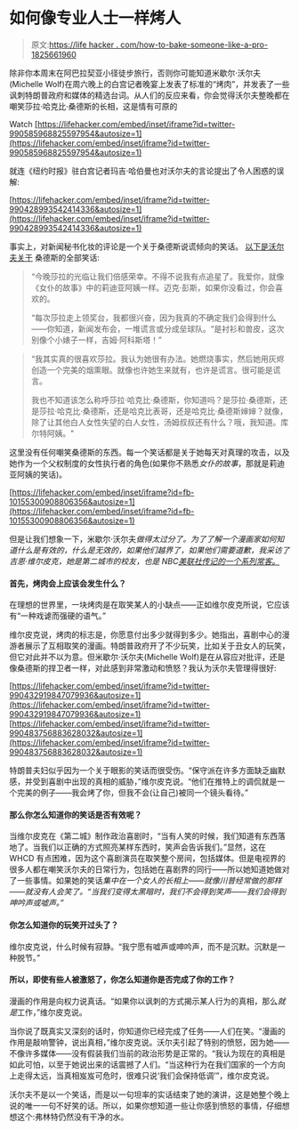 # 如何像专业人士一样烤人

> 原文:[https://life hacker . com/how-to-bake-someone-like-a-pro-1825661960](https://lifehacker.com/how-to-roast-someone-like-a-pro-1825661960)

除非你本周末在阿巴拉契亚小径徒步旅行，否则你可能知道米歇尔·沃尔夫(Michelle Wolf)在周六晚上的白宫记者晚宴上发表了标准的“烤肉”，并发表了一些讽刺特朗普政府和媒体的精选台词。从人们的反应来看，你会觉得沃尔夫整晚都在嘲笑莎拉·哈克比·桑德斯的长相，这是情有可原的

Watch [https://lifehacker.com/embed/inset/iframe?id=twitter-990585968825597954&autosize=1](https://lifehacker.com/embed/inset/iframe?id=twitter-990585968825597954&autosize=1) 

就连《纽约时报》驻白宫记者玛吉·哈伯曼也对沃尔夫的言论提出了令人困惑的误解:

 [https://lifehacker.com/embed/inset/iframe?id=twitter-990428993542414336&autosize=1](https://lifehacker.com/embed/inset/iframe?id=twitter-990428993542414336&autosize=1) 

事实上，对新闻秘书化妆的评论是一个关于桑德斯说谎倾向的笑话。 [以下是沃尔夫关于](https://www.vox.com/policy-and-politics/2018/4/30/17301436/michelle-wolf-speech-transcript-white-house-correspondents-dinner-sarah-huckabee-sanders) 桑德斯的全部笑话:

> “今晚莎拉的光临让我们倍感荣幸。不得不说我有点追星了。我爱你，就像《女仆的故事》中的莉迪亚阿姨一样。迈克·彭斯，如果你没看过，你会喜欢的。
> 
> “每次莎拉走上领奖台，我都很兴奋，因为我真的不确定我们会得到什么——你知道，新闻发布会，一堆谎言或分成垒球队。“是衬衫和兽皮，这次别像个小婊子一样，吉姆·阿科斯塔！”

> “我其实真的很喜欢莎拉。我认为她很有办法。她燃烧事实，然后她用灰烬创造一个完美的烟熏眼。就像也许她生来就有，也许是谎言。很可能是谎言。
> 
> 我也不知道该怎么称呼莎拉·哈克比·桑德斯，你知道吗？是莎拉·桑德斯，还是莎拉·哈克比·桑德斯，还是哈克比表哥，还是哈克比·桑德斯婶婶？就像，除了让其他白人女性失望的白人女性，汤姆叔叔还有什么？哦，我知道。库尔特阿姨。"

这里没有任何嘲笑桑德斯的东西。每一个笑话都是关于她每天对真理的攻击，以及她作为一个父权制度的女性执行者的角色(如果你不熟悉*女仆的故事*，那就是莉迪亚阿姨的笑话)。

 [https://lifehacker.com/embed/inset/iframe?id=fb-10155300908806356&autosize=1](https://lifehacker.com/embed/inset/iframe?id=fb-10155300908806356&autosize=1) 

但是让我们想象一下，米歇尔·沃尔夫*做得太过分了。为了了解一个漫画家如何知道什么是有效的，什么是无效的，如果他们越界了，如果他们需要道歉，我采访了吉恩·维尔皮克，她是第二城市的校友，也是 NBC[*美联社传记的一个系列常客。*](https://www.nbc.com/ap-bio?nbc=1)*

#### 首先，烤肉会上应该会发生什么？

在理想的世界里，一块烤肉是在取笑某人的小缺点——正如维尔皮克所说，它应该有“一种戏谑而强硬的语气。”

维尔皮克说，烤肉的标志是，你愿意付出多少就得到多少。她指出，喜剧中心的漫游者展示了互相取笑的漫画。特朗普政府开了不少玩笑，比如关于丑女人的玩笑，但它对此并不以为意。但米歇尔·沃尔夫(Michelle Wolf)是在从容应对批评，还是像桑德斯的捍卫者一样，对此感到非常激动和愤怒？我认为沃尔夫管理得很好:

 [https://lifehacker.com/embed/inset/iframe?id=twitter-990432919847079936&autosize=1](https://lifehacker.com/embed/inset/iframe?id=twitter-990432919847079936&autosize=1)  [https://lifehacker.com/embed/inset/iframe?id=twitter-990483756883628032&autosize=1](https://lifehacker.com/embed/inset/iframe?id=twitter-990483756883628032&autosize=1) 

特朗普夫妇似乎因为一个关于眼影的笑话而很受伤。“保守派在许多方面缺乏幽默感，并受到喜剧中出现的真相的威胁，”维尔皮克说。“他们在推特上的调侃就是一个完美的例子——我会烤了你，但我不会(让自己)被同一个镜头看待。”

#### 那么你怎么知道你的笑话是否有效呢？

当维尔皮克在《第二城》制作政治喜剧时，“当有人笑的时候，我们知道有东西落地了。当我们以正确的方式照亮某样东西时，笑声会告诉我们。”显然，这在 WHCD 有点困难，因为这个喜剧演员在取笑整个房间，包括媒体。但是电视界的很多人都在嘲笑沃尔夫的日常行为，包括她在喜剧界的同行——所以她知道她做对了一些事情。如果她的笑话*集中在一个女人的长相上——就像川普经常做的那样——就没有人会笑了。“当我们变得太黑暗时，我们不会得到笑声——我们会得到呻吟声或嘘声。”*

#### 你怎么知道你的玩笑开过头了？

维尔皮克说，什么时候有寂静。“我宁愿有嘘声或呻吟声，而不是沉默。沉默是一种脱节。”

#### 所以，即使有些人被激怒了，你怎么知道你是否完成了你的工作？

漫画的作用是向权力说真话。“如果你以讽刺的方式揭示某人行为的真相，那么*就是*工作，”维尔皮克说。

当你说了既真实又深刻的话时，你知道你已经完成了任务——人们在笑。“漫画的作用是敲响警钟，说出真相，”维尔皮克说。沃尔夫引起了特别的愤怒，因为她——不像许多媒体——没有假装我们当前的政治形势是正常的。“我认为现在的真相是如此可怕，以至于她说出来的话震撼了人们。“当这种行为在我们国家的一个方向上走得太远，当真相岌岌可危时，很难只说‘我们会保持低调’”，维尔皮克说。

沃尔夫不是以一个笑话，而是以一句坦率的实话结束了她的演讲，这是她整个晚上说的唯一一句不好笑的话。所以，如果你想知道一些让你感到愤怒的事情，仔细想想这个:弗林特仍然没有干净的水。